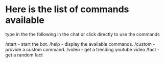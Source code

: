 # Here is the list of commands available

type in the the following in the chat or click directly to use the commands
 
 /start - start the bot.
 /help - display the available commands.
 /custom - provide a custom command.
 /video - get a trending youtube video
 /fact - get a random fact
